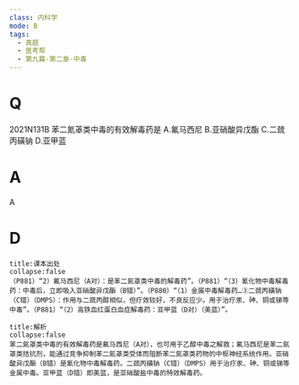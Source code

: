 ```yaml
---
class: 内科学
mode: B
tags:
  - 真题
  - 医考帮
  - 第九篇-第二章-中毒
---
```


# Q
2021N131B 苯二氮䓬类中毒的有效解毒药是
A.氟马西尼
B.亚硝酸异戊酯
C.二巯丙磺钠
D.亚甲蓝

# A
A
# D
```ad-note
title:课本出处
collapse:false
（P881）“2）氟马西尼（A对）：是苯二氮䓬类中毒的解毒药”。（P881）“（3）氰化物中毒解毒药：中毒后，立即吸入亚硝酸异戊酯（B错）”。（P880）“（1）金属中毒解毒药…③二巯丙磺钠（C错）（DMPS）：作用与二巯丙醇相似，但疗效较好，不良反应少。用于治疗汞、砷、铜或锑等中毒”。（P881）“（2）高铁血红蛋白血症解毒药：亚甲蓝（D对）（美蓝）”。
```

```ad-summary
title:解析
collapse:false
苯二氮䓬类中毒的有效解毒药是氟马西尼（A对），也可用于乙醇中毒之解救；氟马西尼是苯二氮䓬类拮抗剂，能通过竞争抑制苯二氮䓬类受体而阻断苯二氮䓬类药物的中枢神经系统作用。亚硝酸异戊酯（B错）是氰化物中毒解毒药。二巯丙磺钠（C错）（DMPS）用于治疗汞、砷、铜或锑等金属中毒。亚甲蓝（D错）即美蓝，是亚硝酸盐中毒的特效解毒药。
```

